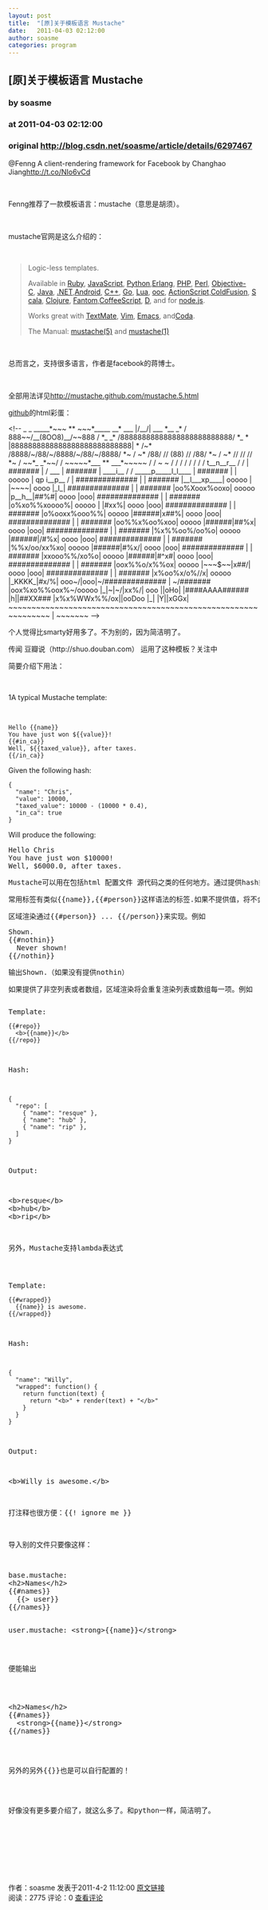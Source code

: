 ```yaml
---
layout: post
title:  "[原]关于模板语言 Mustache"
date:   2011-04-03 02:12:00
author: soasme
categories: program
---
```


## [原]关于模板语言 Mustache
### by soasme
### at 2011-04-03 02:12:00
### original <http://blog.csdn.net/soasme/article/details/6297467>

<p>@Fenng <span>A client-rendering framework for Facebook by Changhao Jiang<a title="http://mustache.github.com/" rel="nofollow" href="http://t.co/NIo6vCd">http://t.co/NIo6vCd</a></span></p>
<p> </p>
<p>Fenng推荐了一款模板语言：mustache（意思是胡须）。</p>
<p> </p>
<p>mustache官网是这么介绍的：</p>
<p> </p>
<blockquote>
<p>Logic-less templates.</p>
<p>Available in <a href="http://github.com/defunkt/mustache">Ruby</a>, <a href="https://github.com/janl/mustache.js">JavaScript</a>, <a href="https://github.com/defunkt/pystache">Python</a>,<a href="https://github.com/mojombo/mustache.erl">Erlang</a>, <a href="https://github.com/bobthecow/mustache.php">PHP</a>, <a href="https://github.com/pvande/Template-Mustache">Perl</a>, <a href="https://github.com/groue/GRMustache">Objective-C</a>, <a href="https://github.com/spullara/mustache.java">Java</a>, <a href="https://github.com/jdiamond/Nustache">.NET</a>,<a href="https://github.com/samskivert/jmustache">Android</a>, <a href="https://github.com/mrtazz/plustache">C++</a>, <a href="https://github.com/hoisie/mustache.go/">Go</a>, <a href="https://github.com/nrk/hige">Lua</a>, <a href="https://github.com/joshthecoder/mustang">ooc</a>, <a href="https://github.com/hyakugei/mustache.as">ActionScript</a>,<a href="https://github.com/pmcelhaney/Mustache.cfc">ColdFusion</a>, <a href="https://github.com/scalate/scalate">Scala</a>, <a href="https://github.com/fhd/clostache">Clojure</a>, <a href="https://github.com/vspy/mustache">Fantom</a>,<a href="https://github.com/pvande/Milk">CoffeeScript</a>, <a href="https://github.com/repeatedly/mustache4d">D</a>, and for <a href="https://github.com/raycmorgan/Mu">node.js</a>.</p>
<p>Works great with <a href="http://gist.github.com/323624">TextMate</a>, <a href="http://gist.github.com/323622">Vim</a>, <a href="http://gist.github.com/323619">Emacs</a>, and<a href="http://github.com/bobthecow/Mustache.mode">Coda</a>.</p>
<p>The Manual: <a href="http://mustache.github.com/mustache.5.html">mustache(5)</a> and <a href="http://mustache.github.com/mustache.1.html">mustache(1)</a></p>
</blockquote>
<p> </p>
<p>总而言之，支持很多语言，作者是facebook的蒋博士。</p>
<p> </p>
<p>全部用法详见<a href="http://mustache.github.com/mustache.5.html">http://mustache.github.com/mustache.5.html</a></p>
<p><a href="http://mustache.github.com/">github</a>的html彩蛋：</p>
<p>&lt;!--
                                      _  _
                            _____*~~~  **  ~~~*_____
                         __* ___     |/__/|     ___ *__
                       _*  / 888~~/__(8OO8)__/~~888 /  *_
                     _*   /88888888888888888888888888/   *_
                     *   |8888888888888888888888888888|   *
                    /~*  /8888/~/88/~/8888/~/88/~/8888/  *~
                   /  ~*  /88/   //   (88)   //   /88/  *~
                  /    ~*  //          //          //  *~
                 /       ~~*_                      _*~~/
                /            ~~~~~*___ ** ___*~~~~~  /
               /                      ~  ~         /
              /                                  /
             /                                 /
            /                                /
           /                    t__n__r__  /
          /                    | ####### |
         /            ___      | ####### |             ____i__           /
        /  _____p_____l_l____  | ####### |            | ooooo |         qp
i__p__ /  |  ##############  | | ####### |__l___xp____| ooooo |      |~~~~|
 oooo |_I_|  ##############  | | ####### |oo%Xoox%ooxo| ooooo |p__h__|##%#|
 oooo |ooo|  ##############  | | ####### |o%xo%%xoooo%| ooooo |      |#xx%|
 oooo |ooo|  ##############  | | ####### |o%ooxx%ooo%%| ooooo |######|x##%|
 oooo |ooo|  ##############  | | ####### |oo%%x%oo%xoo| ooooo |######|##%x|
 oooo |ooo|  ##############  | | ####### |%x%%oo%/oo%o| ooooo |######|/#%x|
 oooo |ooo|  ##############  | | ####### |%%x/oo/xx%xo| ooooo |######|#%x/|
 oooo |ooo|  ##############  | | ####### |xxooo%%/xo%o| ooooo |######|#^x#|
 oooo |ooo|  ##############  | | ####### |oox%%o/x%%ox| ooooo |~~~$~~|x##/|
 oooo |ooo|  ##############  | | ####### |x%oo%x/o%//x| ooooo |_KKKK_|#x/%|
 ooo~/|ooo|~/##############  | ~/####### |oox%xo%%oox%~/ooooo |_|~|~/|xx%/|
 ooo ||oHo| |####AAAA######  |h||##XX### |x%x%WWx%%/ox||ooDoo |_| |Y||xGGx|
 ~~~~~~~~~~~~~~~~~~~~~~~~~~~~~~~~~~~~~~~~~~~~~~~~~~~~~~~~~~~~~~~  | ~~~~~~~
--&gt; </p>
<p>个人觉得比smarty好用多了。不为别的，因为简洁明了。</p>
<p>传闻 豆瓣说（http://shuo.douban.com） 运用了这种模板？关注中</p>
<p>简要介绍下用法：</p>
<p> </p>
<p>1<span>A typical Mustache template:</span></p>
<p> </p>
<pre><code>Hello {{name}}
You have just won ${{value}}!
{{#in_ca}}
Well, ${{taxed_value}}, after taxes.
{{/in_ca}} </code></pre>
<p>Given the following hash:</p>
<pre><code>{
  "name": "Chris",
  "value": 10000,
  "taxed_value": 10000 - (10000 * 0.4),
  "in_ca": true
} </code></pre>
<p>Will produce the following:</p>
<pre><span style="font-family:monospace">Hello Chris
You have just won $10000!
Well, $6000.0, after taxes. </span></pre>
<pre><span style="font-family:monospace">Mustache可以用在包括html 配置文件 源代码之类的任何地方。通过提供hash或者对象可以渲染出模板中的变量。模板没有if-else,for-loop标记，只有标记（tag）。</span></pre>
<pre><span style="font-family:monospace">常用标签有类似{{name}},{{#person}}这样语法的标签.如果不提供值，将不会渲染出来。{{{html}}}和{{&amp; html}}将会渲染出没有转义的html内容。</span></pre>
<pre><span style="font-family:monospace">区域渲染通过{{#person}} ... {{/person}}来实现。例如</span></pre>
<pre><span style="font-family:monospace">Shown.
{{#nothin}}
  Never shown!
{{/nothin}} </span></pre>
<pre><span style="font-family:monospace">输出</span><span>Shown.（如果没有提供nothin）</span></pre>
<pre><span style="font-family:monospace">如果提供了非空列表或者数组，区域渲染将会重复渲染列表或数组每一项。例如</span></pre>
<pre><span style="font-family:monospace"><span><p>Template:</p><pre><code>{{#repo}}
  &lt;b&gt;{{name}}&lt;/b&gt;
{{/repo}} </code></pre>
<p>Hash:</p>
<pre><code>{
  "repo": [
    { "name": "resque" },
    { "name": "hub" },
    { "name": "rip" },
  ]
} </code></pre>
<p>Output:</p>
<pre><span style="font-family:monospace">&lt;b&gt;resque&lt;/b&gt;
&lt;b&gt;hub&lt;/b&gt;
&lt;b&gt;rip&lt;/b&gt; </span></pre>
<pre><span style="font-family:monospace">另外，Mustache支持lambda表达式</span></pre>
<pre><span style="font-family:monospace"><span><p>Template:</p><pre><code>{{#wrapped}}
  {{name}} is awesome.
{{/wrapped}} </code></pre>
<p>Hash:</p>
<pre><code>{
  &quot;name&quot;: &quot;Willy&quot;,
  &quot;wrapped&quot;: function() {
    return function(text) {
      return &quot;&lt;b&gt;&quot; + render(text) + &quot;&lt;/b&gt;&quot;
    }
  }
} </code></pre>
<p>Output:</p>
<pre><span style="font-family:monospace">&lt;b&gt;Willy is awesome.&lt;/b&gt; </span></pre>
<pre><span style="font-family:monospace">打注释也很方便：</span><span>{{! ignore me }}</span></pre>
<pre>导入别的文件只要像这样：</pre>
<pre>base.mustache:
&lt;h2&gt;Names&lt;/h2&gt;
{{#names}}
  {{&gt; user}}
{{/names}}

user.mustache:
&lt;strong&gt;{{name}}&lt;/strong&gt; </pre>
<pre>便能输出</pre>
<pre>&lt;h2&gt;Names&lt;/h2&gt;
{{#names}}
  &lt;strong&gt;{{name}}&lt;/strong&gt;
{{/names}} </pre>
<pre>另外的另外{{}}也是可以自行配置的！</pre>
<pre>好像没有更多要介绍了，就这么多了。和python一样，简洁明了。</pre>
</span></span></pre>
</span></span></pre>
<p> </p>
            <div>
                作者：soasme 发表于2011-4-2 11:12:00 <a href="http://blog.csdn.net/soasme/article/details/6297467">原文链接</a>
            </div>
            <div>
            阅读：2775 评论：0 <a href="http://blog.csdn.net/soasme/article/details/6297467#comments">查看评论</a>
            </div>